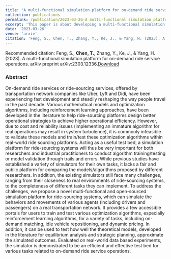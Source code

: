```yaml
---
title: "A multi-functional simulation platform for on-demand ride service operations"
collection: publications
permalink: /publication/2023-03-26-A multi-functional simulation platform for on-demand ride service operations
excerpt: 'This paper is about developing a multi-functional simulation platform for on-demand ride service operations'
date: '2023-03-26'
venue: 'arxiv'
citation: 'Feng, S., Chen, T., Zhang, Y., Ke, J., & Yang, H. (2023). A multi-functional simulation platform for on-demand ride service operations. arXiv preprint arXiv:2303.12336.'
---
```



Recommended citation: Feng, S., **Chen, T.**, Zhang, Y., Ke, J., & Yang, H. (2023). A multi-functional simulation platform for on-demand ride service operations. arXiv preprint arXiv:2303.12336.[Download](https://arxiv.org/pdf/2303.12336.pdf)

### Abstract
On-demand ride services or ride-sourcing services, offered by transportation network companies like Uber, Lyft and Didi, have been experiencing fast development and steadily reshaping the way people travel in the past decade. Various mathematical models and optimization algorithms, including reinforcement learning approaches, have been developed in the literature to help ride-sourcing platforms design better operational strategies to achieve higher operational efficiency. However, due to cost and reliability issues (implementing an immature algorithm for real operations may result in system turbulence), it is commonly infeasible to validate these models and train/test these optimization algorithms within real-world ride sourcing platforms. Acting as a useful test bed, a simulation platform for ride-sourcing systems will thus be very important for both researchers and industrial practitioners to conduct algorithm training/testing or model validation through trails and errors. While previous studies have established a variety of simulators for their own tasks, it lacks a fair and public platform for comparing the models/algorithms proposed by different researchers. In addition, the existing simulators still face many challenges, ranging from their closeness to real environments of ride-sourcing systems, to the completeness of different tasks they can implement. To address the challenges, we propose a novel multi-functional and open-sourced simulation platform for ride-sourcing systems, which can simulate the behaviors and movements of various agents (including drivers and passengers) on a real transportation network. It provides a few accessible portals for users to train and test various optimization algorithms, especially reinforcement learning algorithms, for a variety of tasks, including on-demand matching, idle vehicle repositioning, and dynamic pricing. In addition, it can be used to test how well the theoretical models, developed in the literature for equilibrium analysis and strategic planning, approximate the simulated outcomes. Evaluated on real-world data based experiments, the simulator is demonstrated to be an efficient and effective test bed for various tasks related to on-demand ride service operations.
